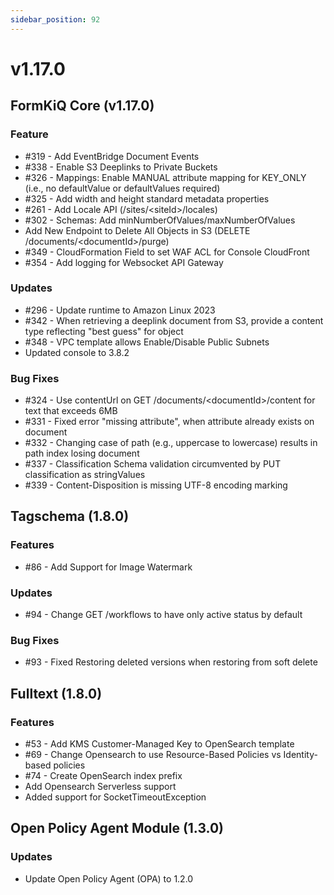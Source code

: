 ```yaml
---
sidebar_position: 92
---
```


# v1.17.0

## FormKiQ Core (v1.17.0)

### Feature

* #319 - Add EventBridge Document Events
* #338 - Enable S3 Deeplinks to Private Buckets
* #326 - Mappings: Enable MANUAL attribute mapping for KEY_ONLY (i.e., no defaultValue or defaultValues required)
* #325 - Add width and height standard metadata properties
* #261 - Add Locale API (/sites/&lt;siteId&gt;/locales)
* #302 - Schemas: Add minNumberOfValues/maxNumberOfValues
* Add New Endpoint to Delete All Objects in S3 (DELETE /documents/&lt;documentId&gt;/purge)
* #349 - CloudFormation Field to set WAF ACL for Console CloudFront
* #354 - Add logging for Websocket API Gateway

### Updates

* #296 - Update runtime to Amazon Linux 2023
* #342 - When retrieving a deeplink document from S3, provide a content type reflecting "best guess" for object
* #348 - VPC template allows Enable/Disable Public Subnets
* Updated console to 3.8.2

### Bug Fixes

* #324 - Use contentUrl on GET /documents/&lt;documentId&gt;/content for text that exceeds 6MB
* #331 - Fixed error "missing attribute", when attribute already exists on document
* #332 - Changing case of path (e.g., uppercase to lowercase) results in path index losing document
* #337 - Classification Schema validation circumvented by PUT classification as stringValues
* #339 - Content-Disposition is missing UTF-8 encoding marking

## Tagschema (1.8.0)

### Features

* #86 - Add Support for Image Watermark

### Updates

* #94 - Change GET /workflows to have only active status by default

### Bug Fixes

* #93 - Fixed Restoring deleted versions when restoring from soft delete

## Fulltext (1.8.0)

### Features

* #53 - Add KMS Customer-Managed Key to OpenSearch template
* #69 - Change Opensearch to use Resource-Based Policies vs Identity-based policies
* #74 - Create OpenSearch index prefix
* Add Opensearch Serverless support
* Added support for SocketTimeoutException

## Open Policy Agent Module (1.3.0)

### Updates

* Update Open Policy Agent (OPA) to 1.2.0
